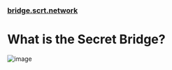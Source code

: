 ### [bridge.scrt.network](https://bridge.scrt.network/)

# What is the Secret Bridge?

![image](https://user-images.githubusercontent.com/25411371/119445176-06f8ac80-bcf2-11eb-8e4f-28f5a45032df.png)


